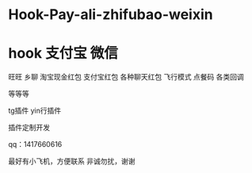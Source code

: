 # Hook-Pay-ali-zhifubao-weixin



# hook 支付宝 微信
旺旺
乡聊
淘宝现金红包
支付宝红包
各种聊天红包
飞行模式
点餐码
各类回调

等等等

tg插件
yin行插件

插件定制开发

qq：1417660616

最好有小飞机，方便联系
非诚勿扰，谢谢


